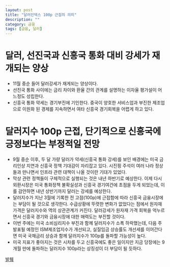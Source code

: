 ```yaml
---
layout: post
title: "달러인덱스 100p 근접의 의미"
description: ""
category: 금융
tags: [금융, 달러]
---
```


# 달러, 선진국과 신흥국 통화 대비 강세가 재개되는 양상
* 11월 중순 들어 달러강세가 재게되는 양상이다.
* 선진국 통화 사이에는 금리 차이와 환율 간의 관계를 설명하는 이자율 평가설이 어느정도 성립한다.
* 신흥국 통화 약세는 경기부진에 기인한다. 중국이 양호한 서비스업과 부진한 제조업으로 이원화 된 경제를 지속하면서 여타 신흥국 경기회복을 어렵게 하고 있다.

# 달러지수 100p 근접, 단기적으로 신흥국에 긍정보다는 부정적일 전망
* 9월 중순 이후, 두 달 가량 달러가 약세(신흥국 통화 강세)를 보인 배경에는 미국 금리인상 지연과 신흥국 정책 기대감이 자리잡고 있다. 시진핑 주석이 여러 나라 정상들과 만나면서 인프라 관련 대책이 나올 것이란 기대가 있었다.
* 막상 관련 정책들이 구체적으로 실행되는 것은 내년 하반기로 예상한다. 이제 다시 외환시장은 미국 통화정책 불확실성과 신흥국 경기여건에 초점을 두게 되었는데, 이를 감안하면 내년 상반기까지 달러는 강세를 예상한다.
* 달러지수가 지난 3월에 기록한 전 고점(100p)에 근접함에 따라 신흥국 금융시장에는 부담이 될 것으로 생각한다. 수급상황에 뚜렷한 변화가 없었다는 점에서 원자재 가격은 달러지수와 역의 상관관계가 커진다. 달러강세가 원자재 가격 회복을 억누르면서 신흥국 경기와 금융시장에 대한 매력도는 부진할 것이다.
* 이번 주에는 미국 소비심리지수 부진과 함께 달러지수가 소폭 하락했는데, 다음 주 발표될 예정인 ISM제조업지수가 개선되고, 실질임금 상승률도 개선세를 이어간다면 미국 국채금리 상승과 함께 달러지수가 100p를 돌파할 가능성이 높다.
* 미국 지표가 좋아지는 것은 시차를 두고 신흥국에도 좋은 일이지만 지금 당장에는 9개월 만에 돌파하는 달러지수 100p라는 상징성이 더 부담이 될 듯하다.

[발췌](http://finance.naver.com/research/economy_read.nhn?nid=3565&page=1)
